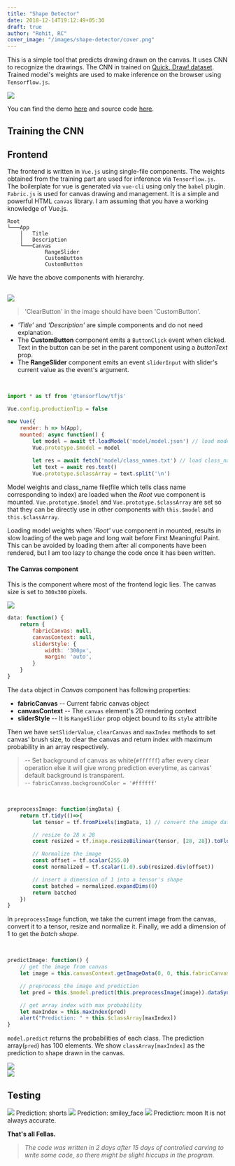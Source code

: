 ```yaml
---
title: "Shape Detector"
date: 2018-12-14T19:12:49+05:30
draft: true
author: "Rohit, RC"
cover_image: "/images/shape-detector/cover.png"
---
```


This is a simple tool that predicts drawing drawn on the canvas. It uses CNN to recognize the drawings. The CNN in trained on [Quick, Draw! dataset](https://github.com/googlecreativelab/quickdraw-dataset). Trained model's weights are used to make inference on the browser using `Tensorflow.js`. 
<!--more-->

<div class="row">
    <img class="responsive-img col" src="/images/shape-detector/example.jpeg">
</div>

You can find the demo [here](https://shape-detector.netlify.com/
) and source code [here](https://github.com/rishabhc32/shape-detector).


## Training the CNN
<!-- Write your part here, under this heading. Change the heading if you want. Remove this comment. -->


## Frontend
The frontend is written in `Vue.js` using single-file components. The weights obtained from the training part are used for inference via `Tensorflow.js`. The boilerplate for vue is generated via `vue-cli` using only the `babel` plugin. `Fabric.js` is used for canvas drawing and management. It is a simple and powerful HTML `canvas` library. I am assuming that you have a working knowledge of Vue.js.

```
Root
└───App
    │   Title
    │   Description   
    └───Canvas
            RangeSlider 
            CustomButton
            CustomButton
```
We have the above components with hierarchy.

<br>

<img class="responsive-img" src="/images/shape-detector/component.jpeg">

> 'ClearButton' in the image should have been 'CustomButton'.

*  _'Title'_ and _'Description'_ are simple components and do not need explanation.  
* The __CustomButton__ component emits a `ButtonClick` event when clicked. Text in the button can be set in the parent component using a _buttonText_ prop.
* The __RangeSlider__ component emits an event `sliderInput` with slider's current value as the event's argument.

<br>

``` js
import * as tf from '@tensorflow/tfjs'

Vue.config.productionTip = false

new Vue({
    render: h => h(App),
    mounted: async function() {
        let model = await tf.loadModel('model/model.json') // load model weights
        Vue.prototype.$model = model
        
        let res = await fetch('model/class_names.txt') // load class_name file
        let text = await res.text()
        Vue.prototype.$classArray = text.split('\n')

```
Model weights and class_name file(file which tells class name corresponding to index) are loaded when the _Root_ vue component is mounted. `Vue.prototype.$model` and `Vue.prototype.$classArray` are set so that they can be directly use in other components with `this.$model` and `this.$classArray`.

Loading model weights when _'Root'_ vue component in mounted, results in slow loading of the web page and long wait before First Meaningful Paint. This can be avoided by loading them after all components have been rendered, but I am too lazy to change the code once it has been written.

#### The Canvas component
This is the component where most of the frontend logic lies. The canvas size is set to `300x300` pixels.  

<img class="responsive-img" src="/images/shape-detector/canvas_component.png">

``` js
data: function() {
    return {
        fabricCanvas: null,
        canvasContext: null,
        sliderStyle: {
            width: '300px',
            margin: 'auto',
        }
    }
}
```
The `data` object in _Canvas_ component has following properties:

* __fabricCanvas__ -- Current fabric canvas object  
* __canvasContext__ -- The `canvas` element's 2D rendering context
* __sliderStyle__ -- It is `RangeSlider` prop object bound to its `style` attribite

Then we have `setSliderValue`, `clearCanvas` and `maxIndex` methods to set canvas' brush size, to clear the canvas and return index with maximum probability in an array respectively.

> -- Set background of canvas as white(`#ffffff`) after every clear operation else it will give wrong prediction everytime, as canvas' default background is transparent.   
> -- `fabricCanvas.backgroundColor = '#ffffff' `

<br>

``` js
preprocessImage: function(imgData) {
    return tf.tidy(()=>{
        let tensor = tf.fromPixels(imgData, 1) // convert the image data to a tensor

        // resize to 28 x 28  
        const resized = tf.image.resizeBilinear(tensor, [28, 28]).toFloat() 

        // Normalize the image 
        const offset = tf.scalar(255.0)
        const normalized = tf.scalar(1.0).sub(resized.div(offset))

        // insert a dimension of 1 into a tensor's shape
        const batched = normalized.expandDims(0)
        return batched
    })
}
```
In `preprocessImage` function, we take the current image from the canvas, convert it to a tensor, resize and normalize it. Finally, we add a dimension of 1 to get the _batch shape_.

<br>

``` js
predictImage: function() {
    // get the image from canvas
    let image = this.canvasContext.getImageData(0, 0, this.fabricCanvas.getWidth(), this.fabricCanvas.getHeight())

    // preprocess the image and prediction
    let pred = this.$model.predict(this.preprocessImage(image)).dataSync()

    // get array index with max probability
    let maxIndex = this.maxIndex(pred)
    alert("Prediction: " + this.$classArray[maxIndex])
}
```
`model.predict` returns the probabilities of each class. The prediction array(`pred`) has 100 elements. We show `classArray[maxIndex]` as the prediction to shape drawn in the canvas.

<div class="row">
    <div class="col s5">
        <img class="responsive-img" src="/images/shape-detector/prediction_array.jpeg">
    </div>
    <div class="col s7">
        <img class="responsive-img" src="/images/shape-detector/class_file.jpeg">
    </div>
</div>

## Testing
<img class="responsive-img" src="/images/shape-detector/example_pants.jpeg">
Prediction: shorts

<img class="responsive-img" src="/images/shape-detector/example_smiley.jpeg ">
Prediction: smiley_face

<img class="responsive-img" src="/images/shape-detector/example_inaccurate_smiley.jpeg ">
Prediction: moon  
It is not always accurate.

__That's all Fellas.__

> _The code was written in 2 days after 15 days of controlled carving to write some code, so there might be slight hiccups in the program._ 

